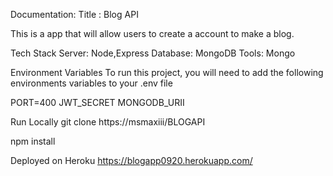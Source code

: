 Documentation:
  Title : Blog API

  This is a app that will allow users to create a account to make a blog.

Tech Stack
Server: Node,Express
Database: MongoDB
Tools: Mongo

Environment Variables
To run this project, you will need to add the following environments variables to your .env file

PORT=400
JWT_SECRET
MONGODB_URII

Run Locally
git clone https://msmaxiii/BLOGAPI

npm install

Deployed on Heroku https://blogapp0920.herokuapp.com/